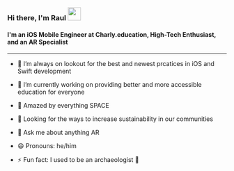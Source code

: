 ### Hi there, I'm Raul <img src="https://raw.githubusercontent.com/MartinHeinz/MartinHeinz/master/wave.gif" width="30px">

#### I'm an iOS Mobile Engineer at Charly.education, High-Tech Enthusiast, and an AR Specialist
---
- 🌱 I’m always on lookout for the best and newest prcatices in iOS and Swift development
- 🔭 I’m currently working on providing better and more accessible education for everyone
- :milky_way: Amazed by everything SPACE
- :herb: Looking for the ways to increase sustainability in our communities
- 💬 Ask me about anything AR
- 😄 Pronouns: he/him


- ⚡ Fun fact: I used to be an archaeologist 🤠
<!--
**RaulSul/RaulSul** is a ✨ _special_ ✨ repository because its `README.md` (this file) appears on your GitHub profile.

Here are some ideas to get you started:


- 👯 I’m looking to collaborate on ...
- 🤔 I’m looking for help with ...
- 📫 How to reach me: ...

-->
